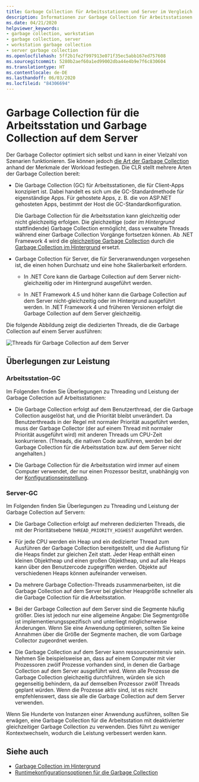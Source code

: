 ```yaml
---
title: Garbage Collection für Arbeitsstationen und Server im Vergleich
description: Informationen zur Garbage Collection für Arbeitsstationen und Server in .NET
ms.date: 04/21/2020
helpviewer_keywords:
- garbage collection, workstation
- garbage collection, server
- workstation garbage collection
- server garbage collection
ms.openlocfilehash: 5ff2b1fe2f997913e071f35ec5abb167ed757608
ms.sourcegitcommit: 5280b2aef60a1ed99002dba44e4b9e7f6c830604
ms.translationtype: HT
ms.contentlocale: de-DE
ms.lasthandoff: 06/03/2020
ms.locfileid: "84306694"
---
```

# <a name="workstation-and-server-garbage-collection"></a>Garbage Collection für die Arbeitsstation und Garbage Collection auf dem Server

Der Garbage Collector optimiert sich selbst und kann in einer Vielzahl von Szenarien funktionieren. Sie können jedoch [die Art der Garbage Collection](../../core/run-time-config/garbage-collector.md#flavors-of-garbage-collection) anhand der Merkmale der Workload festlegen. Die CLR stellt mehrere Arten der Garbage Collection bereit:

- Die Garbage Collection (GC) für Arbeitsstationen, die für Client-Apps konzipiert ist. Dabei handelt es sich um die GC-Standardmethode für eigenständige Apps. Für gehostete Apps, z. B. die von ASP.NET gehosteten Apps, bestimmt der Host die GC-Standardkonfiguration.

  Die Garbage Collection für die Arbeitsstation kann gleichzeitig oder nicht gleichzeitig erfolgen. Die gleichzeitige (oder *im Hintergrund* stattfindende) Garbage Collection ermöglicht, dass verwaltete Threads während einer Garbage Collection Vorgänge fortsetzen können. Ab .NET Framework 4 wird die [gleichzeitige Garbage Collection](background-gc.md#concurrent-garbage-collection) durch die [Garbage Collection im Hintergrund](background-gc.md) ersetzt.

- Garbage Collection für Server, die für Serveranwendungen vorgesehen ist, die einen hohen Durchsatz und eine hohe Skalierbarkeit erfordern.

  - In .NET Core kann die Garbage Collection auf dem Server nicht-gleichzeitig oder im Hintergrund ausgeführt werden.

  - In .NET Framework 4.5 und höher kann die Garbage Collection auf dem Server nicht-gleichzeitig oder im Hintergrund ausgeführt werden. In .NET Framework 4 und früheren Versionen erfolgt die Garbage Collection auf dem Server gleichzeitig.

Die folgende Abbildung zeigt die dedizierten Threads, die die Garbage Collection auf einem Server ausführen:

![Threads für Garbage Collection auf dem Server](media/gc-server.png)

## <a name="performance-considerations"></a>Überlegungen zur Leistung

### <a name="workstation-gc"></a>Arbeitsstation-GC

Im Folgenden finden Sie Überlegungen zu Threading und Leistung der Garbage Collection auf Arbeitsstationen:

- Die Garbage Collection erfolgt auf dem Benutzerthread, der die Garbage Collection ausgelöst hat, und die Priorität bleibt unverändert. Da Benutzerthreads in der Regel mit normaler Priorität ausgeführt werden, muss der Garbage Collector (der auf einem Thread mit normaler Priorität ausgeführt wird) mit anderen Threads um CPU-Zeit konkurrieren. (Threads, die nativen Code ausführen, werden bei der Garbage Collection für die Arbeitsstation bzw. auf dem Server nicht angehalten.)

- Die Garbage Collection für die Arbeitsstation wird immer auf einem Computer verwendet, der nur einen Prozessor besitzt, unabhängig von der [Konfigurationseinstellung](../../core/run-time-config/garbage-collector.md#systemgcservercomplus_gcserver).

### <a name="server-gc"></a>Server-GC

Im Folgenden finden Sie Überlegungen zu Threading und Leistung der Garbage Collection auf Servern:

- Die Garbage Collection erfolgt auf mehreren dedizierten Threads, die mit der Prioritätsebene `THREAD_PRIORITY_HIGHEST` ausgeführt werden.

- Für jede CPU werden ein Heap und ein dedizierter Thread zum Ausführen der Garbage Collection bereitgestellt, und die Auflistung für die Heaps findet zur gleichen Zeit statt. Jeder Heap enthält einen kleinen Objektheap und einen großen Objektheap, und auf alle Heaps kann über den Benutzercode zugegriffen werden. Objekte auf verschiedenen Heaps können aufeinander verweisen.

- Da mehrere Garbage Collection-Threads zusammenarbeiten, ist die Garbage Collection auf dem Server bei gleicher Heapgröße schneller als die Garbage Collection für die Arbeitsstation.

- Bei der Garbage Collection auf dem Server sind die Segmente häufig größer. Dies ist jedoch nur eine allgemeine Angabe: Die Segmentgröße ist implementierungsspezifisch und unterliegt möglicherweise Änderungen. Wenn Sie eine Anwendung optimieren, sollten Sie keine Annahmen über die Größe der Segmente machen, die vom Garbage Collector zugeordnet werden.

- Die Garbage Collection auf dem Server kann ressourcenintensiv sein. Nehmen Sie beispielsweise an, dass auf einem Computer mit vier Prozessoren zwölf Prozesse vorhanden sind, in denen die Garbage Collection auf dem Server ausgeführt wird. Wenn alle Prozesse die Garbage Collection gleichzeitig durchführen, würden sie sich gegenseitig behindern, da auf demselben Prozessor zwölf Threads geplant würden. Wenn die Prozesse aktiv sind, ist es nicht empfehlenswert, dass sie alle die Garbage Collection auf dem Server verwenden.

Wenn Sie Hunderte von Instanzen einer Anwendung ausführen, sollten Sie erwägen, eine Garbage Collection für die Arbeitsstation mit deaktivierter gleichzeitiger Garbage Collection zu verwenden. Dies führt zu weniger Kontextwechseln, wodurch die Leistung verbessert werden kann.

## <a name="see-also"></a>Siehe auch

- [Garbage Collection im Hintergrund](background-gc.md)
- [Runtimekonfigurationsoptionen für die Garbage Collection](../../core/run-time-config/garbage-collector.md)
